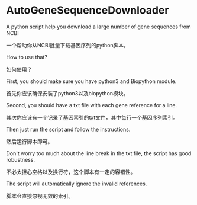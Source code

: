# AutoGeneSequenceDownloader
A python script help you download a large number of gene sequences from NCBI

一个帮助你从NCBI批量下载基因序列的python脚本。

How to use that?

如何使用？

First, you should make sure you have python3 and Biopython module.

首先你应该确保安装了python3以及biopython模块。

Second, you should have a txt file with each gene reference for a line.

其次你应该有一个记录了基因索引的txt文件，其中每行一个基因序列索引。

Then just run the script and follow the instructions.

然后运行脚本即可。

Don't worry too much about the line break in the txt file, the script has good robustness.

不必太担心空格以及换行符，这个脚本有一定的容错性。

The script will automatically ignore the invalid references.

脚本会直接忽视无效的索引。
